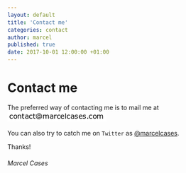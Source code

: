```yaml
---
layout: default
title: 'Contact me'
categories: contact
author: marcel
published: true
date: 2017-10-01 12:00:00 +01:00
---
```

# Contact me

The preferred way of contacting me is to mail me at  
![](/images/email.png?raw=true)

You can also try to catch me
on `Twitter` as [@marcelcases].

[@marcelcases]: https://twitter.com/marcelcases

Thanks!

###### Marcel Cases
